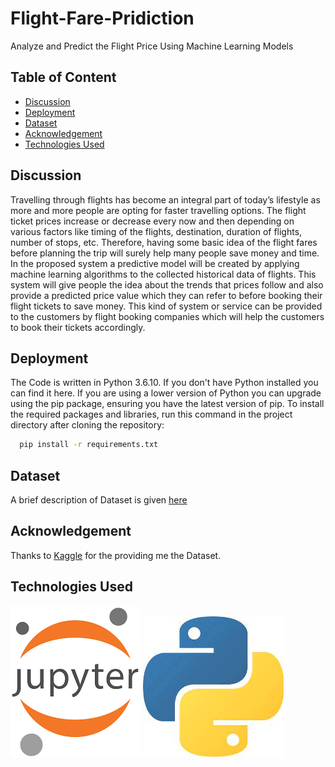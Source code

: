# Flight-Fare-Pridiction
Analyze and Predict the Flight Price Using Machine Learning Models

## Table of Content 
- [Discussion](https://github.com/IhteshamShah/Flight-Fare-Pridiction/edit/main/README.md#discussion)
- [Deployment](https://github.com/IhteshamShah/Flight-Fare-Pridiction/edit/main/README.md#deployment)
- [Dataset](https://github.com/IhteshamShah/Flight-Fare-Pridiction/edit/main/README.md#dataset)
- [Acknowledgement](https://github.com/IhteshamShah/Flight-Fare-Pridiction/edit/main/README.md#acknowledgement)
- [Technologies Used](https://github.com/IhteshamShah/Flight-Fare-Pridiction/edit/main/README.md#technologies-used)

## Discussion
Travelling through flights has become an integral part of today’s lifestyle as more and more people are opting for faster travelling options. The flight ticket prices increase or decrease every now and then depending on various factors like timing of the flights, destination, duration of flights, number of stops, etc. Therefore, having some basic idea of the flight fares before planning the trip will surely help many people save money and time. In the proposed system a predictive model will be created by applying machine learning algorithms to the collected historical data of flights. This system will give people the idea about the trends that prices follow and also provide a predicted price value which they can refer to before booking their flight tickets to save money. This kind of system or service can be provided to the customers by flight booking companies which will help the customers to book their tickets accordingly.
## Deployment

The Code is written in Python 3.6.10. If you don't have Python installed you can find it here. If you are using a lower version of Python you can upgrade using the pip package, ensuring you have the latest version of pip. To install the required packages and libraries, run this command in the project directory after cloning the repository:

```bash
  pip install -r requirements.txt
```
## Dataset
 A brief description of Dataset is given [here](https://www.kaggle.com/datasets/nikhilmittal/flight-fare-prediction-mh)
## Acknowledgement 
Thanks to [Kaggle](https://www.kaggle.com/) for the providing me the Dataset. 
## Technologies Used 
![Logo](https://github.com/IhteshamShah/Flight-Fare-Pridiction/blob/main/Images/Jupyter.png)              ![Logo](https://github.com/IhteshamShah/Flight-Fare-Pridiction/blob/main/Images/Python.jpg) 
